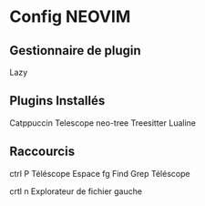# Config NEOVIM

## Gestionnaire de plugin

Lazy

## Plugins Installés

Catppuccin
Telescope
neo-tree
Treesitter
Lualine

## Raccourcis

ctrl P Téléscope
Espace fg Find Grep Téléscope

crtl n Explorateur de fichier gauche

